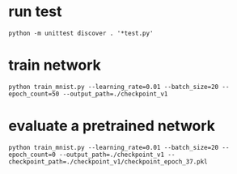# run test
`python -m unittest discover . '*test.py'`

# train network
`python train_mnist.py --learning_rate=0.01 --batch_size=20 --epoch_count=50 --output_path=./checkpoint_v1`

# evaluate a pretrained network
`python train_mnist.py --learning_rate=0.01 --batch_size=20 --epoch_count=0 --output_path=./checkpoint_v1 --checkpoint_path=./checkpoint_v1/checkpoint_epoch_37.pkl`